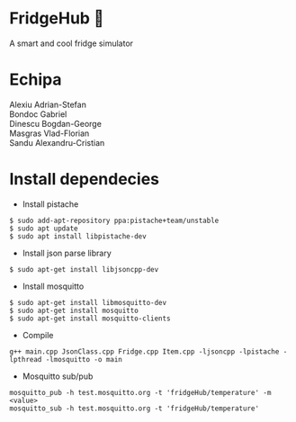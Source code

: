 # FridgeHub :ice_cube:
A smart and cool fridge simulator
<br />

# Echipa
Alexiu Adrian-Stefan
<br />
Bondoc Gabriel
<br />
Dinescu Bogdan-George
<br />
Masgras Vlad-Florian
<br />
Sandu Alexandru-Cristian
<br />

# Install dependecies
- Install pistache
```
$ sudo add-apt-repository ppa:pistache+team/unstable
$ sudo apt update
$ sudo apt install libpistache-dev
```

- Install json parse library 
```
$ sudo apt-get install libjsoncpp-dev
```

- Install mosquitto
```
$ sudo apt-get install libmosquitto-dev
$ sudo apt-get install mosquitto
$ sudo apt-get install mosquitto-clients
```

- Compile 
```
g++ main.cpp JsonClass.cpp Fridge.cpp Item.cpp -ljsoncpp -lpistache -lpthread -lmosquitto -o main
```

- Mosquitto sub/pub
```
mosquitto_pub -h test.mosquitto.org -t 'fridgeHub/temperature' -m <value>
mosquitto_sub -h test.mosquitto.org -t 'fridgeHub/temperature'
```
